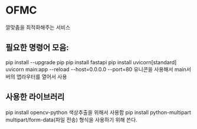 # OFMC
깔맞춤을 최적화해주는 서비스

## 필요한 명령어 모음:
pip install --upgrade pip
pip install fastapi
pip install uvicorn[standard]
uvicorn main:app --reload --host=0.0.0.0 --port=80 유니콘을 사용해서 main서버의 앱라우터를 열어서 사용

## 사용한 라이브러리
pip install opencv-python 색상추출을 위해서 사용함
pip install python-multipart multipart/form-data(파일 전송) 형식을 사용하기 위해 쓴다.